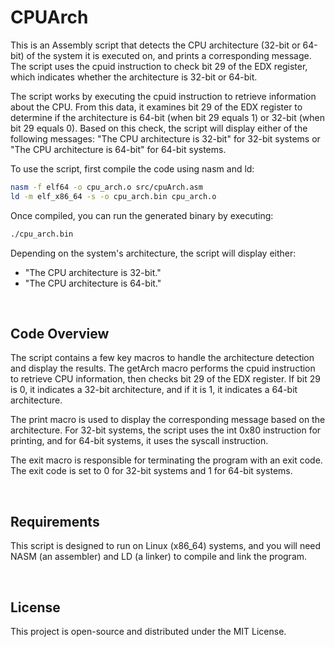 # CPUArch

This is an Assembly script that detects the CPU architecture (32-bit or 64-bit) of the system it is executed on, and prints a corresponding message. The script uses the cpuid instruction to check bit 29 of the EDX register, which indicates whether the architecture is 32-bit or 64-bit.

The script works by executing the cpuid instruction to retrieve information about the CPU. From this data, it examines bit 29 of the EDX register to determine if the architecture is 64-bit (when bit 29 equals 1) or 32-bit (when bit 29 equals 0). Based on this check, the script will display either of the following messages: "The CPU architecture is 32-bit" for 32-bit systems or "The CPU architecture is 64-bit" for 64-bit systems.

To use the script, first compile the code using nasm and ld:

```bash
nasm -f elf64 -o cpu_arch.o src/cpuArch.asm
ld -m elf_x86_64 -s -o cpu_arch.bin cpu_arch.o
```

Once compiled, you can run the generated binary by executing:

```bash
./cpu_arch.bin
```

Depending on the system's architecture, the script will display either:

- "The CPU architecture is 32-bit."
- "The CPU architecture is 64-bit."

<br>

## Code Overview

The script contains a few key macros to handle the architecture detection and display the results. The getArch macro performs the cpuid instruction to retrieve CPU information, then checks bit 29 of the EDX register. If bit 29 is 0, it indicates a 32-bit architecture, and if it is 1, it indicates a 64-bit architecture.

The print macro is used to display the corresponding message based on the architecture. For 32-bit systems, the script uses the int 0x80 instruction for printing, and for 64-bit systems, it uses the syscall instruction.

The exit macro is responsible for terminating the program with an exit code. The exit code is set to 0 for 32-bit systems and 1 for 64-bit systems.

<br>

## Requirements

This script is designed to run on Linux (x86_64) systems, and you will need NASM (an assembler) and LD (a linker) to compile and link the program.

<br>

## License

This project is open-source and distributed under the MIT License.
